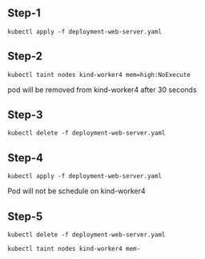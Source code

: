 ## Step-1 

```
kubectl apply -f deployment-web-server.yaml
```

## Step-2

```
kubectl taint nodes kind-worker4 mem=high:NoExecute
```

pod will be removed from kind-worker4 after 30 seconds

## Step-3 

```
kubectl delete -f deployment-web-server.yaml
```

## Step-4 

```
kubectl apply -f deployment-web-server.yaml
```

Pod will not be schedule on kind-worker4


## Step-5

```
kubectl delete -f deployment-web-server.yaml
```

```
kubectl taint nodes kind-worker4 mem-
```